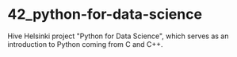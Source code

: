 # 42_python-for-data-science
Hive Helsinki project "Python for Data Science", which serves as an introduction to Python coming from C and C++.
